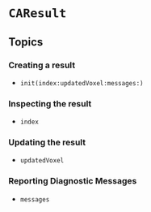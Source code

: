 # ``CAResult``

## Topics

### Creating a result

- ``init(index:updatedVoxel:messages:)``

### Inspecting the result

- ``index``

### Updating the result

- ``updatedVoxel``

### Reporting Diagnostic Messages

- ``messages``
